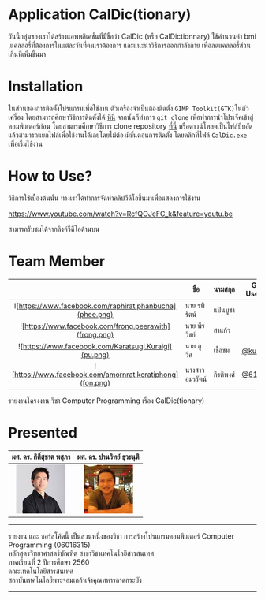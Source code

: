 # Application CalDic(tionary)

วันนี้กลุ่มของเราได้สร้างแอพพลิเคชั่นที่มีชื่อว่า CalDic (หรือ CalDictionnary) ใช้คำนวนค่า bmi ,แคลลอรี่ที่ต้องการในแต่ละวันที่คนเราต้องการ และแนะนำวิธีการออกกำลังกาย
เพื่อลดแคลลอรี่ส่วนเกินที่เพิ่มขึ้นมา

# Installation

ในส่วนของการติดตั้งโปรแกรมเพื่อใช้งาน ตัวเครื่องจำเป็นต้องติดตั้ง `GIMP Toolkit(GTK)`ในตัวเครื่อง โดยสามารถศึกษาวิธีการติดตั้งได้
[ที่นี่](https://github.com/GtkSharp/GtkSharp/wiki/Installing-Gtk-on-Windows) จากนั้นก็ทำการ `git clone`  เพื่อทำการนำโปรเจ็คเข้าสู่คอมพิวเตอร์ก่อน
โดยสามารถศึกษาวิธีการ clone repository [ที่นี่](https://help.github.com/articles/cloning-a-repository/)
หรือดาวน์โหลดเป็นไฟล์บีบอัดแล้วสามารถแยกไฟล์เพื่อใช้งานได้เลยโดยไม่ต้องมีขั้นตอนการติดตั้ง โดยคลิกที่ไฟล์ `CalDic.exe` เพื่อเรื่มใช้งาน

# How to Use?

วิธีการใช้เบื้องต้นนั้น ทางเราได้ทำการจัดทำคลิปวีดีโอขึ้นมาเพื่อแสดงการใช้งาน

https://www.youtube.com/watch?v=RcfQOJeFC_k&feature=youtu.be

สามารถรับชมได้จากลิงค์วีดีโอด้านบน

# Team Member

|  |ชื่อ|นามสกุล|GitHub Username|รหัสนักศึกษา|
|:-:|--|------|---------------|---------|
|![https://www.facebook.com/raphirat.phanbucha](phee.png)|นาย รพิรัตน์| แป้นบูชา| | 61070180|
|![https://www.facebook.com/frong.peerawith](frong.png)|นาย พีรวิชย์| สาแก้ว| | 61070149|
|![https://www.facebook.com/Karatsugi.Kuraigi](pu.png)|นาย ภูวิศ| เชื้อชม|[@kuraigi](https://github.com/kuraigi) | 61070174|
|![https://www.facebook.com/amornrat.keratiphong](fon.png)|นางสาว อมรรัตน์| กีรติพงศ์|[@61070259](https://github.com/61070259) | 61070259|


รายงานโครงงาน วิชา Computer Programming เรื่อง CalDic(tionary)

 # Presented
 
|ผศ. ดร. กิติ์สุชาต พสุภา|ผศ. ดร. ปานวิทย์ ธุวะนุติ|
|:-:|:-:|
|![](Aj.%20Oong.png)|![](Aj.%20Panwit.png)|


---

รายงาน และ ซอร์สโค้ดนี้ เป็นส่วนหนึ่งของวิชา การสร้างโปรแกรมคอมพิวเตอร์ Computer Programming (06016315)<br>
หลักสูตรวิทยาศาสตร์บัณฑิต สาขาวิชาเทคโนโลยีสารสนเทศ<br>
ภาคเรียนที่ 2 ปีการศึกษา 2560<br>
คณะเทคโนโลยีสารสนเทศ<br>
สถาบันเทคโนโลยีพระจอมเกล้าเจ้าคุณทหารลาดกระบัง<br>

---
